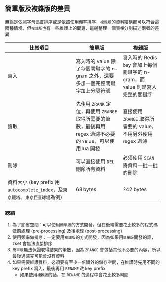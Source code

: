 ## 簡單版及複雜版的差異

無論是依照字母長度排序或是依照使用頻率排序，`複雜版`的資料結構都可以符合這兩種情境，但`複雜版`也有一些維護上的問題，這邊整理一個表格分別描述兩者的差異

|比較項目|簡單版|複雜版|
|---|-----|-----|
|寫入|寫入時的 value 除了每個關鍵字的 n-gram 之外，還要多加一個完整關鍵字加上分隔符號|寫入時的 Redis key 會加上每個關鍵字的 n-gram，而 value 則是寫入完整的關鍵字|
|讀取|先使用 `ZRANK` 定位，再使用 `ZRANGE` 取得所需要的筆數，最後再用 regex 過濾不必要的 value，可以使用 lua 開發|直接使用 `ZRANGE` 取得所需要的 value，不用另外使用 regex 過濾|
|刪除|可以直接使用 `DEL` 刪除所有資料|必須使用 `SCAN` 將資料一批一批的刪除|
|資料大小 (key prefix 用 `autocomplete_index`，及`東京鐵塔`、`東京巨蛋球場`為例)|68 bytes|242 bytes|

### 總結

1. 為了節省空間：可以使用`簡單版`的方式開發，但在後端需要花比較多的程式碼做前處理 (pre-processing) 及後處理 (post-processing)
2. 使用頻率做排序：一定要用`複雜版`的方式開發，因為如果用`簡單版`開發的話，zset 會無法直接排序
3. `簡單版`無法保證取得結果的筆數，因為 `ZRANGE` 會包括其他不必要的內容，所以最後過濾完可能會沒有資料
4. 如果需要維護資料，必須要有至少一倍額外的儲存空間，在維護時先用不同的 key prefix 寫入，最後再用 `RENAME` 改 key prefix
    * 如果使用`複雜版`的話，在 `RENAME` 的過程中會花比較多時間
